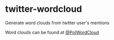 # twitter-wordcloud
Generate word clouds from twitter user's mentions

Word clouds can be found at [@PolWordCloud](https://twitter.com/PolWordCloud)
